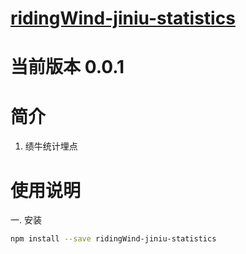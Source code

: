 # [ridingWind-jiniu-statistics](https://gitee.com/LinQinTao/ridingWind-jiniu-statistics.git)

# 当前版本 0.0.1

# 简介
1. 绩牛统计埋点

# 使用说明

一. 安装

```sh
npm install --save ridingWind-jiniu-statistics
```

